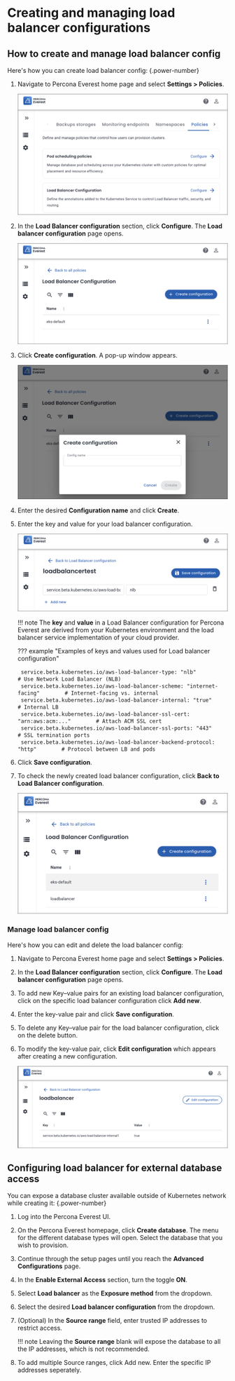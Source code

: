 # Creating and managing load balancer configurations


## How to create and manage load balancer config

Here's how you can create load balancer config:
{.power-number}

1.  Navigate to Percona Everest home page and select <i class="uil uil-cog"></i> **Settings > Policies**.

    ![!image](../images/policies_page.png)

2. In the **Load Balancer configuration** section, click **Configure**. The **Load balancer configuration** page opens.

    ![!image](../images/load_balancer_config_page.png)

3. Click **Create configuration**. A pop-up window appears.

    ![!image](../images/create_config_load_balancer.png)

4. Enter the desired **Configuration name** and click **Create**.

5. Enter the key and value for your load balancer configuration. 

    ![!image](../images/key_value_load_balancer.png)

    !!! note
        The **key** and **value** in a Load Balancer configuration for Percona Everest are derived from your Kubernetes environment and the load balancer service implementation of your cloud provider.

    ??? example "Examples of keys and values used for Load balancer configuration"

        service.beta.kubernetes.io/aws-load-balancer-type: "nlb"                    # Use Network Load Balancer (NLB)
        service.beta.kubernetes.io/aws-load-balancer-scheme: "internet-facing"        # Internet-facing vs. internal
        service.beta.kubernetes.io/aws-load-balancer-internal: "true"                   # Internal LB
        service.beta.kubernetes.io/aws-load-balancer-ssl-cert: "arn:aws:acm:..."        # Attach ACM SSL cert
        service.beta.kubernetes.io/aws-load-balancer-ssl-ports: "443"                   # SSL termination ports
        service.beta.kubernetes.io/aws-load-balancer-backend-protocol: "http"        # Protocol between LB and pods

6. Click **Save configuration**.

7. To check the newly created load balancer configuration, click **Back to Load Balancer configuration**.

    ![!image](../images/new_created_load_balancer_configurations.png)

### Manage load balancer config

Here's how you can edit and delete the load balancer config:

1.  Navigate to Percona Everest home page and select <i class="uil uil-cog"></i> **Settings > Policies**.


2. In the **Load Balancer configuration** section, click **Configure**. The **Load balancer configuration** page opens.

3. To add new Key–value pairs for an existing load balancer configuration, click on the specific load balancer configuration click **Add new**.

4. Enter the key-value pair and click **Save configuration**.

5. To delete any Key–value pair for the load balancer configuration, click on the delete button.

6. To modify the key-value pair, click **Edit configuration** which appears after creating a new configuration.

    ![!image](../images/edit_loadbalancer_configuration.png)


## Configuring load balancer for external database access

You can expose a database cluster available outside of Kubernetes network while creating it:
{.power-number}

1. Log into the Percona Everest UI.

2. On the Percona Everest homepage, click **Create database**. The menu for the different database types will open. Select the database that you wish to provision.

3. Continue through the setup pages until you reach the **Advanced Configurations** page.

4. In the **Enable External Access** section, turn the toggle **ON**. 

5. Select **Load balancer** as the **Exposure method** from the dropdown.

6. Select the desired **Load balancer configuration** from the dropdown.

7. (Optional) In the **Source range** field, enter trusted IP addresses to restrict access.

    !!! note
        Leaving the **Source range** blank will expose the database to all the IP addresses, which is not recommended.

8. To add multiple Source ranges, click Add new. Enter the specific IP addresses seperately.





 







